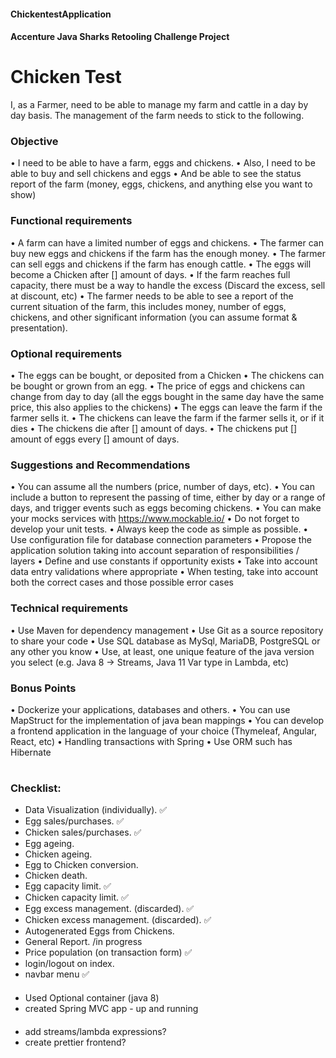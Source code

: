 #### ChickentestApplication
#### Accenture Java Sharks Retooling Challenge Project

# Chicken Test #

I, as a Farmer, need to be able to manage my farm and cattle in a day by day basis.
The management of the farm needs to stick to the following.

### Objective

•	I need to be able to have a farm, eggs and chickens.
•	Also, I need to be able to buy and sell chickens and eggs
•	And be able to see the status report of the farm (money, eggs, chickens, and anything else you want to show)

### Functional requirements

•	A farm can have a limited number of eggs and chickens.
•	The farmer can buy new eggs and chickens if the farm has the enough money.
•	The farmer can sell eggs and chickens if the farm has enough cattle.
•	The eggs will become a Chicken after [] amount of days.
•	If the farm reaches full capacity, there must be a way to handle the excess (Discard the excess, sell at discount, etc)
•	The farmer needs to be able to see a report of the current situation of the farm, this includes money, number of eggs, chickens, and other significant information (you can assume format & presentation).

### Optional requirements

•	The eggs can be bought, or deposited from a Chicken
•	The chickens can be bought or grown from an egg.
•	The price of eggs and chickens can change from day to day (all the eggs bought in the same day have the same price, this also applies to the chickens)
•	The eggs can leave the farm if the farmer sells it.
•	The chickens can leave the farm if the farmer sells it, or if it dies
•	The chickens die after [] amount of days.
•	The chickens put [] amount of eggs every [] amount of days.


### Suggestions and Recommendations

•	You can assume all the numbers (price, number of days, etc).
•	You can include a button to represent the passing of time, either by day or a range of days, and trigger events such as eggs becoming chickens.
•	You can make your mocks services with https://www.mockable.io/ 
•	Do not forget to develop your unit tests.
•	Always keep the code as simple as possible.
•	Use configuration file for database connection parameters
•	Propose the application solution taking into account separation of responsibilities / layers
•	Define and use constants if opportunity exists
•	Take into account data entry validations where appropriate
•	When testing, take into account both the correct cases and those possible error cases

### Technical requirements

•	Use Maven for dependency management
•	Use Git as a source repository to share your code
•	Use SQL database as MySql, MariaDB, PostgreSQL or any other you know
•	Use, at least, one unique feature of the java version you select (e.g. Java 8 -> Streams, Java 11 Var type in Lambda, etc)

### Bonus Points

•	Dockerize your applications, databases and others.
•	You can use MapStruct for the implementation of java bean mappings
•	You can develop a frontend application in the language of your choice (Thymeleaf, Angular, React, etc)
•	Handling transactions with Spring
•	Use ORM such has Hibernate

#
### Checklist:

- Data Visualization (individually). ✅
- Egg sales/purchases. ✅
- Chicken sales/purchases. ✅
- Egg ageing.
- Chicken ageing.
- Egg to Chicken conversion.
- Chicken death.
- Egg capacity limit. ✅
- Chicken capacity limit. ✅
- Egg excess management. (discarded). ✅ 
- Chicken excess management. (discarded). ✅ 
- Autogenerated Eggs from Chickens.
- General Report. /in progress
- Price population (on transaction form) ✅
- login/logout on index.
- navbar menu ✅
####
- Used Optional container (java 8)
- created Spring MVC app - up and running
####
- add streams/lambda expressions?
- create prettier frontend?

